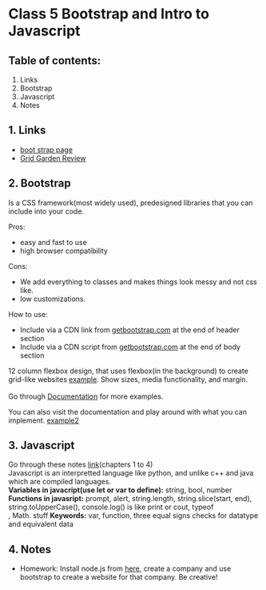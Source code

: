 # Class 5 Bootstrap and Intro to Javascript

## Table of contents:
1. Links
2. Bootstrap
3. Javascript
4. Notes
   

## 1. Links
* [boot strap page](https://getbootstrap.com/)
* [Grid Garden Review](https://cssgridgarden.com/)


## 2. Bootstrap
Is a CSS framework(most widely used), predesigned libraries that you can include into your code.

Pros: 
* easy and fast to use
* high browser compatibility 

Cons:
* We add everything to classes and makes things look messy and not css like. 
* low customizations. 

How to use:
* Include via a CDN link from [getbootstrap.com](https://getbootstrap.com) at the end of header section
* Include via a CDN script from [getbootstrap.com](https://getbootstrap.com) at the end of body section

12 column flexbox design, that uses flexbox(in the background) to create grid-like websites [example](./bootstrap/example1/index.html). Show sizes, media functionality, and margin. <br><br>
Go through [Documentation](https://getbootstrap.com/docs/5.3/layout/columns/) for more examples.

You can also visit the documentation and play around with what you can implement. [example2](./bootstrap/example1/index2.html)
 

## 3. Javascript 
Go through these notes [link](https://eloquentjavascript.net/)(chapters 1 to 4) <br> 
Javascript is an interpretted language like python, and unlike c++ and java which are compiled languages. <br>
**Variables in javacript(use let or var to define):** string, bool, number <br>
**Functions in javasript:** prompt, alert, string.length, string.slice(start, end), string.toUpperCase(), console.log() is like print or cout, typeof <br>, Math. stuff
**Keywords:** var, function, three equal signs checks for datatype and equivalent data <br>


## 4. Notes
* Homework: Install node.js from [here](https://nodejs.org/en/download/package-manager/), create a company and use bootstrap to create a website for that company. Be creative!
